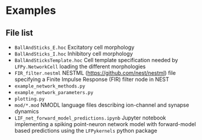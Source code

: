 # Examples

## File list

- `BallAndSticks_E.hoc`
  Excitatory cell morphology
- `BallAndSticks_I.hoc`
  Inhibitory cell morphology
- `BallAndSticksTemplate.hoc`
  Cell template specification needed by `LFPy.NetworkCell` loading the different morphologies
- `FIR_filter.nestml`
  NESTML (https://github.com/nest/nestml) file specifying a Finite Impulse Response (FIR) filter node in NEST
- `example_network_methods.py`
- `example_network_parameters.py`
- `plotting.py`
- `mod/*.mod`
  NMODL language files describing ion-channel and synapse dynamics
- `LIF_net_forward_model_predictions.ipynb`
  Jupyter notebook implementing a spiking point-neuron network model with forward-model based predictions using the `LFPykernels` python package
